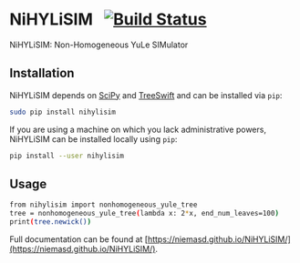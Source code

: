 # NiHYLiSIM&nbsp;&nbsp;&nbsp;[![Build Status](https://travis-ci.org/niemasd/NiHYLiSIM.svg?branch=master)](https://travis-ci.org/niemasd/NiHYLiSIM)
NiHYLiSIM: Non-Homogeneous YuLe SIMulator

## Installation
NiHYLiSIM depends on [SciPy](https://scipy.org/) and [TreeSwift](https://github.com/niemasd/TreeSwift) and can be installed via `pip`:

```bash
sudo pip install nihylisim
```

If you are using a machine on which you lack administrative powers, NiHYLiSIM can be installed locally using `pip`:

```bash
pip install --user nihylisim
```

## Usage
```bash
from nihylisim import nonhomogeneous_yule_tree
tree = nonhomogeneous_yule_tree(lambda x: 2*x, end_num_leaves=100)
print(tree.newick())
```

Full documentation can be found at [https://niemasd.github.io/NiHYLiSIM/](https://niemasd.github.io/NiHYLiSIM/).

